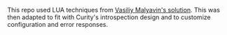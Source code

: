 This repo used LUA techniques from [Vasiliy Malyavin's solution](https://github.com/vmalyavin/kong-token-introspection).
This was then adapted to fit with Curity's introspection design and to customize configuration and error responses.
